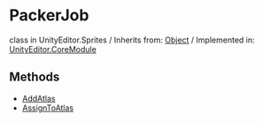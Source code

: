 # PackerJob
class in UnityEditor.Sprites
 / Inherits from: <a href="https://docs.unity3d.com/6000.0/Documentation/ScriptReference/Object.html">Object</a> / Implemented in: <a href="https://docs.unity3d.com/6000.0/Documentation/ScriptReference/UnityEditor.CoreModule.html">UnityEditor.CoreModule</a>
## Methods
- <a href="https://docs.unity3d.com/6000.0/Documentation/ScriptReference/PackerJob.AddAtlas.html">AddAtlas</a>
- <a href="https://docs.unity3d.com/6000.0/Documentation/ScriptReference/PackerJob.AssignToAtlas.html">AssignToAtlas</a>
